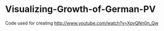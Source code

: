 Visualizing-Growth-of-German-PV
===============================

Code used for creating http://www.youtube.com/watch?v=XpvQNn0n_Qw
